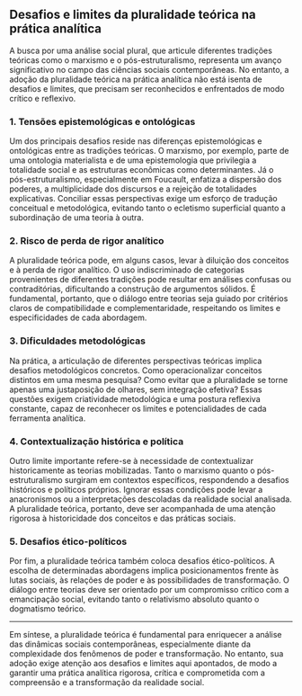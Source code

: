 
## Desafios e limites da pluralidade teórica na prática analítica

A busca por uma análise social plural, que articule diferentes tradições teóricas como o marxismo e o pós-estruturalismo, representa um avanço significativo no campo das ciências sociais contemporâneas. No entanto, a adoção da pluralidade teórica na prática analítica não está isenta de desafios e limites, que precisam ser reconhecidos e enfrentados de modo crítico e reflexivo.

### 1. Tensões epistemológicas e ontológicas

Um dos principais desafios reside nas diferenças epistemológicas e ontológicas entre as tradições teóricas. O marxismo, por exemplo, parte de uma ontologia materialista e de uma epistemologia que privilegia a totalidade social e as estruturas econômicas como determinantes. Já o pós-estruturalismo, especialmente em Foucault, enfatiza a dispersão dos poderes, a multiplicidade dos discursos e a rejeição de totalidades explicativas. Conciliar essas perspectivas exige um esforço de tradução conceitual e metodológica, evitando tanto o ecletismo superficial quanto a subordinação de uma teoria à outra.

### 2. Risco de perda de rigor analítico

A pluralidade teórica pode, em alguns casos, levar à diluição dos conceitos e à perda de rigor analítico. O uso indiscriminado de categorias provenientes de diferentes tradições pode resultar em análises confusas ou contraditórias, dificultando a construção de argumentos sólidos. É fundamental, portanto, que o diálogo entre teorias seja guiado por critérios claros de compatibilidade e complementaridade, respeitando os limites e especificidades de cada abordagem.

### 3. Dificuldades metodológicas

Na prática, a articulação de diferentes perspectivas teóricas implica desafios metodológicos concretos. Como operacionalizar conceitos distintos em uma mesma pesquisa? Como evitar que a pluralidade se torne apenas uma justaposição de olhares, sem integração efetiva? Essas questões exigem criatividade metodológica e uma postura reflexiva constante, capaz de reconhecer os limites e potencialidades de cada ferramenta analítica.

### 4. Contextualização histórica e política

Outro limite importante refere-se à necessidade de contextualizar historicamente as teorias mobilizadas. Tanto o marxismo quanto o pós-estruturalismo surgiram em contextos específicos, respondendo a desafios históricos e políticos próprios. Ignorar essas condições pode levar a anacronismos ou a interpretações descoladas da realidade social analisada. A pluralidade teórica, portanto, deve ser acompanhada de uma atenção rigorosa à historicidade dos conceitos e das práticas sociais.

### 5. Desafios ético-políticos

Por fim, a pluralidade teórica também coloca desafios ético-políticos. A escolha de determinadas abordagens implica posicionamentos frente às lutas sociais, às relações de poder e às possibilidades de transformação. O diálogo entre teorias deve ser orientado por um compromisso crítico com a emancipação social, evitando tanto o relativismo absoluto quanto o dogmatismo teórico.

---

Em síntese, a pluralidade teórica é fundamental para enriquecer a análise das dinâmicas sociais contemporâneas, especialmente diante da complexidade dos fenômenos de poder e transformação. No entanto, sua adoção exige atenção aos desafios e limites aqui apontados, de modo a garantir uma prática analítica rigorosa, crítica e comprometida com a compreensão e a transformação da realidade social.
```
